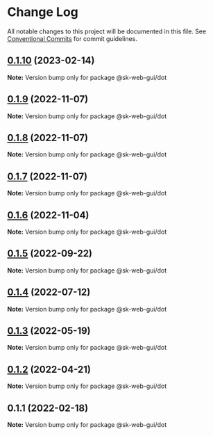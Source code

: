 # Change Log

All notable changes to this project will be documented in this file.
See [Conventional Commits](https://conventionalcommits.org) for commit guidelines.

## [0.1.10](https://github.com/Sundsvallskommun/web-shared-components/compare/@sk-web-gui/dot@0.1.9...@sk-web-gui/dot@0.1.10) (2023-02-14)

**Note:** Version bump only for package @sk-web-gui/dot

## [0.1.9](https://github.com/Sundsvallskommun/web-shared-components/compare/@sk-web-gui/dot@0.1.8...@sk-web-gui/dot@0.1.9) (2022-11-07)

**Note:** Version bump only for package @sk-web-gui/dot

## [0.1.8](https://github.com/Sundsvallskommun/web-shared-components/compare/@sk-web-gui/dot@0.1.7...@sk-web-gui/dot@0.1.8) (2022-11-07)

**Note:** Version bump only for package @sk-web-gui/dot

## [0.1.7](https://github.com/Sundsvallskommun/web-shared-components/compare/@sk-web-gui/dot@0.1.6...@sk-web-gui/dot@0.1.7) (2022-11-07)

**Note:** Version bump only for package @sk-web-gui/dot

## [0.1.6](https://github.com/Sundsvallskommun/web-shared-components/compare/@sk-web-gui/dot@0.1.5...@sk-web-gui/dot@0.1.6) (2022-11-04)

**Note:** Version bump only for package @sk-web-gui/dot

## [0.1.5](https://github.com/Sundsvallskommun/web-shared-components/compare/@sk-web-gui/dot@0.1.4...@sk-web-gui/dot@0.1.5) (2022-09-22)

**Note:** Version bump only for package @sk-web-gui/dot

## [0.1.4](https://github.com/Sundsvallskommun/web-shared-components/compare/@sk-web-gui/dot@0.1.3...@sk-web-gui/dot@0.1.4) (2022-07-12)

**Note:** Version bump only for package @sk-web-gui/dot

## [0.1.3](https://github.com/Sundsvallskommun/web-shared-components/compare/@sk-web-gui/dot@0.1.2...@sk-web-gui/dot@0.1.3) (2022-05-19)

**Note:** Version bump only for package @sk-web-gui/dot

## [0.1.2](https://github.com/Sundsvallskommun/web-shared-components/compare/@sk-web-gui/dot@0.1.1...@sk-web-gui/dot@0.1.2) (2022-04-21)

**Note:** Version bump only for package @sk-web-gui/dot

## 0.1.1 (2022-02-18)

**Note:** Version bump only for package @sk-web-gui/dot
